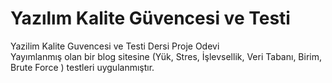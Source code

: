 # Yazılım Kalite Güvencesi ve Testi
Yazilim Kalite Guvencesi ve Testi Dersi Proje Odevi   </br>
Yayımlanmış olan bir blog sitesine (Yük, Stres, İşlevsellik, Veri Tabanı, Birim, Brute Force ) testleri uygulanmıştır.
